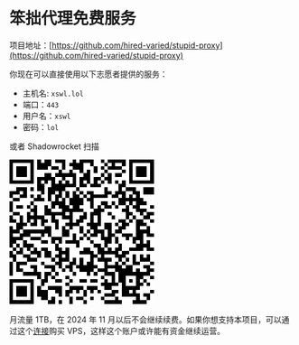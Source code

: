 # 笨拙代理免费服务

项目地址：[https://github.com/hired-varied/stupid-proxy](https://github.com/hired-varied/stupid-proxy)

你现在可以直接使用以下志愿者提供的服务：

- 主机名: `xswl.lol`
- 端口：`443`
- 用户名：`xswl`
- 密码：`lol`

或者 Shadowrocket 扫描

![qr code](./qrcode.png)


月流量 1TB，在 2024 年 11 月以后不会继续续费。如果你想支持本项目，可以通过这个[连接](https://my.racknerd.com/aff.php?aff=9618)购买 VPS，这样这个账户或许能有资金继续运营。


